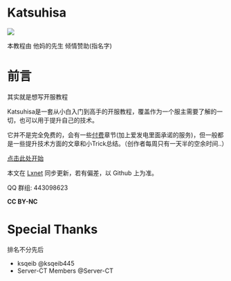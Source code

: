 # Katsuhisa
![](https://i.loli.net/2020/11/07/gYbscQqvy47SuPi.png)

本教程由 他妈的先生 倾情赞助(指名字)

# 前言

其实就是想写开服教程

Katsuhisa是一套从小白入门到高手的开服教程，覆盖作为一个服主需要了解的一切，也可以用于提升自己的技术。

它并不是完全免费的，会有一些[付费](https://afdian.net/@omgib67)章节(加上爱发电里面承诺的服务)，但一般都是一些提升技术方面的文章和小Trick总结。（创作者每周只有一天半的空余时间..）  

[点击此处开始](./articles/Getting_Started.md)

本文在 [Lxnet](https://blog.lxns.org) 同步更新，若有偏差，以 Github 上为准。

QQ 群组: 443098623

**CC BY-NC**

# Special Thanks
排名不分先后

- ksqeib @ksqeib445 
- Server-CT Members @Server-CT